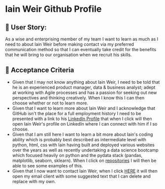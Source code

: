 # Iain Weir Github Profile

## 👥 User Story:

As a wise and enterprising member of my team I want to learn as much as I need to about Iain Weir before making contact via my preferred communication method so that I can eventually take credit for the benefits that he will bring to our organisation when we recruit his skills.

## 🤝 Acceptance Criteria

- Given that I may not know anything about Iain Weir, I need to be told that he is an experienced product manager, data & business analyst; adept at working with Agile processes and has a passion for seeking out new perspectives and thinking creatively. When I know this I can then choose whether or not to learn more.
- Given that I want to learn more about Iain Weir and I acknowledge that GitHub isn't the place for a full employment history I need to be presented with a link to his <a href="https://www.linkedin.com/in/ifweir/" target="_blank">LinkedIn Profile</a> that when I click will then open Iain Weir's profile on LinkedIn where I can connect with him if I so choose.
- Given that I am still here I want to learn a bit more about Iain's coding ability which is probably best described as intermediate level with python, html, css with Iain having built and deployed various websites over the years as well as recently undertaking a data science bootcamp which focused heavily on python and the pydata stack (pandas, matplotlib, seaborn, sklearn). When I click on [repositories](https://github.com/shutteritch?tab=repositories) I will then be able to see some examples of this.
- Given that I now want to contact Iain Weir, when I click [HERE](mailto:ifweir@gmail.com?subject=Hello%20Iain!&body=Hi%20Iain%2C%0D%0A%0D%0AI%20found%20your%20profile%20on%20GitHub%20and%20thought%20I'd%20say%20Hi!) it will then open my email client with some suggested text that I can delete and replace with my own.
